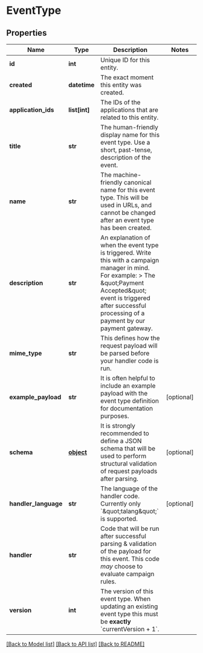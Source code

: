 # EventType

## Properties
Name | Type | Description | Notes
------------ | ------------- | ------------- | -------------
**id** | **int** | Unique ID for this entity. | 
**created** | **datetime** | The exact moment this entity was created. | 
**application_ids** | **list[int]** | The IDs of the applications that are related to this entity. | 
**title** | **str** | The human-friendly display name for this event type. Use a short, past-tense, description of the event. | 
**name** | **str** | The machine-friendly canonical name for this event type. This will be used in URLs, and cannot be changed after an event type has been created. | 
**description** | **str** | An explanation of when the event type is triggered. Write this with a campaign manager in mind. For example:  &gt; The \&quot;Payment Accepted\&quot; event is triggered after successful processing of a payment by our payment gateway.  | 
**mime_type** | **str** | This defines how the request payload will be parsed before your handler code is run. | 
**example_payload** | **str** | It is often helpful to include an example payload with the event type definition for documentation purposes. | [optional] 
**schema** | [**object**](.md) | It is strongly recommended to define a JSON schema that will be used to perform structural validation of request payloads after parsing.  | [optional] 
**handler_language** | **str** | The language of the handler code. Currently only &#x60;\&quot;talang\&quot;&#x60; is supported. | [optional] 
**handler** | **str** | Code that will be run after successful parsing &amp; validation of the payload for this event. This code _may_ choose to evaluate campaign rules.  | 
**version** | **int** | The version of this event type. When updating an existing event type this must be **exactly** &#x60;currentVersion + 1&#x60;.  | 

[[Back to Model list]](../README.md#documentation-for-models) [[Back to API list]](../README.md#documentation-for-api-endpoints) [[Back to README]](../README.md)


